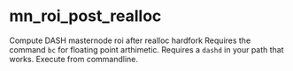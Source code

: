 # mn_roi_post_realloc
Compute DASH masternode roi after realloc hardfork
Requires the command `bc` for floating point arthimetic.  Requires a `dashd` in your path that works.  Execute from commandline.
